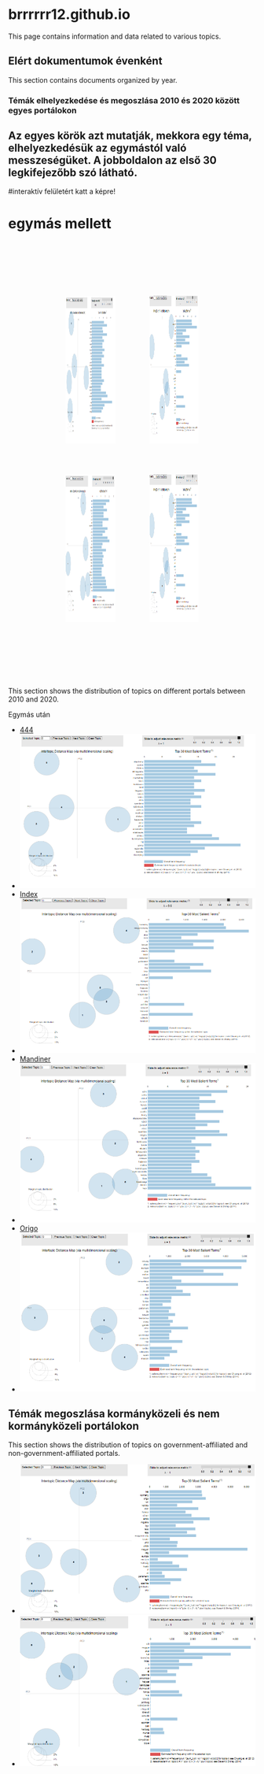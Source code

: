 # brrrrrr12.github.io

This page contains information and data related to various topics.

## Elért dokumentumok évenként

This section contains documents organized by year.




### Témák elhelyezkedése és megoszlása 2010 és 2020 között egyes portálokon
## Az egyes körök azt mutatják, mekkora egy téma, elhelyezkedésük az egymástól való messzeségüket. A jobboldalon az első 30 legkifejezőbb szó látható. 
#interaktív felületért katt a képre!

# egymás mellett

<table style="border-collapse: separate; border-spacing: 55px; padding: 55px;">
  <tr>
    <td>
      <a href="./444_2010-2019_teljes_kopusz.html">
        <img src="./444_10_20.png" alt="444" width="300" height="300">
      </a>
    </td>
    <td>
      <a href="./index_2010-2019_teljes_kopusz.html">
        <img src="./INDEX_10_20.png" alt="INDEX" width="300" height="300">
      </a>
    </td>
  </tr>
  <tr>
    <td>
      <a href="./mandiner_2010-2019_teljes_kopusz.html">
        <img src="./mandiner_10_20.png" alt="MANDINER" width="300" height="300">
      </a>
    </td>
    <td>
      <a href="./index_2010-2019_teljes_kopusz.html">
        <img src="./INDEX_10_20.png" alt="INDEX" width="300" height="300">
      </a>
    </td>
  </tr>
</table>


This section shows the distribution of topics on different portals between 2010 and 2020.

Egymás után

- [444](./444_2010-2019_teljes_kopusz.html)
- [![444_10_20](./444_10_20.png)](./444_2010-2019_teljes_kopusz.html)
- [Index](./index_2010-2019_teljes_kopusz.html)
- [![INDEX_10_20](./INDEX_10_20.png)](./index_2010-2019_teljes_kopusz.html)
- [Mandiner](./mandinder_2010-2019_teljes_kopusz.html)
- [![mandiner_10_20](./mandiner_10_20.png)](./mandiner_2010-2019_teljes_kopusz.html)
- [Origo](./origo_2010-2019_teljes_kopusz.html)
- [![ORIGO_10_20](./ORIGO_10_20.png)](./index_2010-2019_teljes_kopusz.html)

## Témák megoszlása kormányközeli és nem kormányközeli portálokon

This section shows the distribution of topics on government-affiliated and non-government-affiliated portals.


- [![Kormányközeli portálok](./Origo_Mandiner_10-20.png)](./Origo_Mandiner_2010-2019_teljes_kopusz.html)
- [![Nem kormányközeli portálok](./444_Index_10-20.png)](./444_Index_2010-2019_teljes_kopusz.html)
